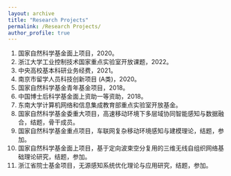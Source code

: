 ```yaml
---
layout: archive
title: "Research Projects"
permalink: /Research Projects/
author_profile: true
---
```


1. 国家自然科学基金面上项目，2020。<br>
2. 浙江大学工业控制技术国家重点实验室开放课题，2022。<br>
3. 中央高校基本科研业务经费，2021。<br>
4. 南京市留学人员科技创新项目 (A类)，2020。<br>
5. 国家自然科学基金青年基金项目，2018。<br>
6. 中国博士后科学基金面上资助一等资助，2018。
7. 东南大学计算机网络和信息集成教育部重点实验室开放基金。<br>
8. 国家自然科学基金委重大项目，高速移动环境下多层域协同智能感知与数据融合，结题，骨干成员。<br>
9. 国家自然科学基金重点项目，车联网复杂移动环境感知与建模理论，结题，参加。<br>
10. 国家自然科学基金面上项目，基于定向波束空分复用的三维无线自组织网络基础理论研究，结题，参加。<br>
11. 浙江省院士基金项目，无源感知系统优化理论与应用研究，结题，参加。<br>
